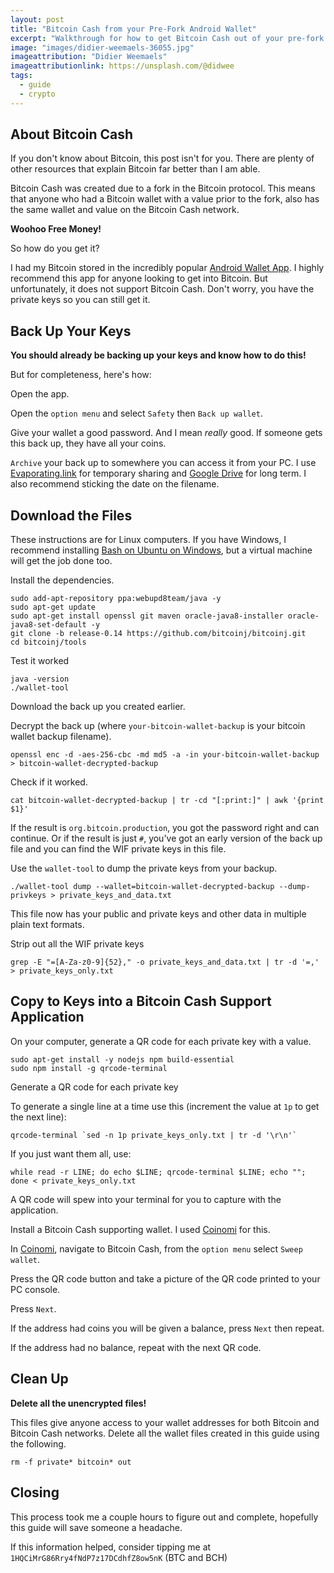 ```yaml
---
layout: post
title: "Bitcoin Cash from your Pre-Fork Android Wallet"
excerpt: "Walkthrough for how to get Bitcoin Cash out of your pre-fork Android Bitcoin Wallet."
image: "images/didier-weemaels-36055.jpg"
imageattribution: "Didier Weemaels"
imageattributionlink: https://unsplash.com/@didwee
tags:
  - guide
  - crypto
---
```


## About Bitcoin Cash

If you don't know about Bitcoin, this post isn't for you.
There are plenty of other resources that explain Bitcoin far better than I am able.

Bitcoin Cash was created due to a fork in the Bitcoin protocol.
This means that anyone who had a Bitcoin wallet with a value prior to the fork, also has the same wallet and value on the Bitcoin Cash network.

**Woohoo Free Money!**

So how do you get it?

I had my Bitcoin stored in the incredibly popular [Android Wallet App][0].
I highly recommend this app for anyone looking to get into Bitcoin. But unfortunately, it does not support Bitcoin Cash.
Don't worry, you have the private keys so you can still get it.

## Back Up Your Keys

**You should already be backing up your keys and know how to do this!**

But for completeness, here's how:

Open the app.

Open the `option menu` and select `Safety` then `Back up wallet`.

Give your wallet a good password. And I mean *really* good. If someone gets this back up, they have all your coins.

`Archive` your back up to somewhere you can access it from your PC.
I use [Evaporating.link][1] for temporary sharing and [Google Drive][2] for long term.
I also recommend sticking the date on the filename.

## Download the Files

These instructions are for Linux computers.
If you have Windows, I recommend installing [Bash on Ubuntu on Windows][3], but a virtual machine will get the job done too.

Install the dependencies.

```
sudo add-apt-repository ppa:webupd8team/java -y
sudo apt-get update
sudo apt-get install openssl git maven oracle-java8-installer oracle-java8-set-default -y
git clone -b release-0.14 https://github.com/bitcoinj/bitcoinj.git
cd bitcoinj/tools
```

Test it worked

```
java -version
./wallet-tool
```

Download the back up you created earlier.

Decrypt the back up (where `your-bitcoin-wallet-backup` is your bitcoin wallet backup filename).

```
openssl enc -d -aes-256-cbc -md md5 -a -in your-bitcoin-wallet-backup > bitcoin-wallet-decrypted-backup
```

Check if it worked.

```
cat bitcoin-wallet-decrypted-backup | tr -cd "[:print:]" | awk '{print $1}'
```

If the result is `org.bitcoin.production`, you got the password right and can continue.
Or if the result is just `#`, you've got an early version of the back up file and you can find the WIF private keys in this file.

Use the `wallet-tool` to dump the private keys from your backup.

```
./wallet-tool dump --wallet=bitcoin-wallet-decrypted-backup --dump-privkeys > private_keys_and_data.txt
```

This file now has your public and private keys and other data in multiple plain text formats.

Strip out all the WIF private keys

```
grep -E "=[A-Za-z0-9]{52}," -o private_keys_and_data.txt | tr -d '=,' > private_keys_only.txt
```

## Copy to Keys into a Bitcoin Cash Support Application

On your computer, generate a QR code for each private key with a value.

```
sudo apt-get install -y nodejs npm build-essential
sudo npm install -g qrcode-terminal
```

Generate a QR code for each private key

To generate a single line at a time use this (increment the value at `1p` to get the next line):

```
qrcode-terminal `sed -n 1p private_keys_only.txt | tr -d '\r\n'`
```

If you just want them all, use:

```
while read -r LINE; do echo $LINE; qrcode-terminal $LINE; echo ""; done < private_keys_only.txt
```

A QR code will spew into your terminal for you to capture with the application.

Install a Bitcoin Cash supporting wallet.
I used [Coinomi][4] for this.

In [Coinomi][4], navigate to Bitcoin Cash, from the `option menu` select `Sweep wallet`.

Press the QR code button and take a picture of the QR code printed to your PC console.

Press `Next`.

If the address had coins you will be given a balance, press `Next` then repeat.

If the address had no balance, repeat with the next QR code.

## Clean Up

**Delete all the unencrypted files!**

This files give anyone access to your wallet addresses for both Bitcoin and Bitcoin Cash networks.
Delete all the wallet files created in this guide using the following.

```
rm -f private* bitcoin* out
```

## Closing

This process took me a couple hours to figure out and complete, hopefully this guide will save someone a headache.

If this information helped, consider tipping me at `1HQCiMrG86Rry4fNdP7z17DCdhfZ8ow5nK` (BTC and BCH)

[0]: https://play.google.com/store/apps/details?id=de.schildbach.wallet
[1]: http://evaporating.link
[2]: https://www.google.com/drive/
[3]: https://insights.ubuntu.com/2016/04/14/howto-ubuntu-on-windows-2/
[4]: https://play.google.com/store/apps/details?id=com.coinomi.wallet
